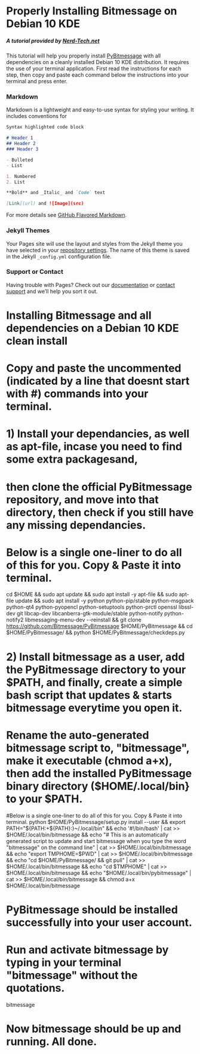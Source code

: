 # Properly Installing Bitmessage on Debian 10 KDE
##### A tutorial provided by [Nerd-Tech.net](https://www.nerd-tech.net) 

This tutorial will help you properly install [PyBitmessage](https://github.com/Bitmessage/PyBitmessage) with all dependencies on a cleanly installed Debian 10 KDE distribution. It requires the use of your terminal application. First read the instructions for each step, then copy and paste each command below the instructions into your terminal and press enter.

### Markdown

Markdown is a lightweight and easy-to-use syntax for styling your writing. It includes conventions for

```markdown
Syntax highlighted code block

# Header 1
## Header 2
### Header 3

- Bulleted
- List

1. Numbered
2. List

**Bold** and _Italic_ and `Code` text

[Link](url) and ![Image](src)
```

For more details see [GitHub Flavored Markdown](https://guides.github.com/features/mastering-markdown/).

### Jekyll Themes

Your Pages site will use the layout and styles from the Jekyll theme you have selected in your [repository settings](https://github.com/Danrancan/Installing-Bitmessage-on-Linux-Tutorials/settings). The name of this theme is saved in the Jekyll `_config.yml` configuration file.

### Support or Contact

Having trouble with Pages? Check out our [documentation](https://docs.github.com/categories/github-pages-basics/) or [contact support](https://github.com/contact) and we’ll help you sort it out.

# Installing Bitmessage and all dependencies on a Debian 10 KDE clean install
# Copy and paste the uncommented (indicated by a line that doesnt start with #) commands into your terminal.

# 1) Install your dependancies, as well as apt-file, incase you need to find some extra packagesand,
# then clone the official PyBitmessage repository, and move into that directory, then check if you still have any missing dependancies.

# Below is a single one-liner to do all of this for you. Copy & Paste it into terminal.
cd $HOME && sudo apt update && sudo apt install -y apt-file && sudo apt-file update && sudo apt install -y python python-pip/stable python-msgpack python-qt4 python-pyopencl python-setuptools python-prctl openssl libssl-dev git libcap-dev libcanberra-gtk-module/stable python-notify python-notify2 libmessaging-menu-dev --reinstall && git clone https://github.com/Bitmessage/PyBitmessage $HOME/PyBitmessage && cd $HOME/PyBitmessage/ && python $HOME/PyBitmessage/checkdeps.py

# 2) Install bitmessage as a user, add the PyBitmessage directory to your $PATH, and finally, create a simple bash script that updates & starts bitmessage everytime you open it.
# Rename the auto-generated bitmessage script to, "bitmessage", make it executable (chmod a+x), then add the installed PyBitmessage binary directory ($HOME/.local/bin} to your $PATH. 

#Below is a single one-liner to do all of this for you. Copy & Paste it into terminal.
python $HOME/PyBitmessage/setup.py install --user && export PATH="${PATH:+${PATH}:}~/.local/bin" && echo '#!/bin/bash' | cat >> $HOME/.local/bin/bitmessage && echo "# This is an automatically generated script to update and start bitmessage when you type the word "bitmessage" on the command line" | cat >> $HOME/.local/bin/bitmessage && echo "export TMPHOME=$PWD" | cat >> $HOME/.local/bin/bitmessage && echo "cd $HOME/PyBitmessage/ && git pull" | cat >> $HOME/.local/bin/bitmessage && echo "cd $TMPHOME" | cat >> $HOME/.local/bin/bitmessage && echo "$HOME/.local/bin/pybitmessage" | cat >> $HOME/.local/bin/bitmessage && chmod a+x $HOME/.local/bin/bitmessage


# PyBitmessage should be installed successfully into your user account.
# Run and activate bitmessage by typing in your terminal "bitmessage" without the quotations.
bitmessage

# Now bitmessage should be up and running. All done.
